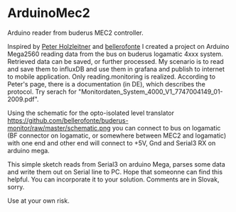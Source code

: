 # ArduinoMec2
Arduino reader from buderus MEC2 controller.

Inspired by <a href="https://holzleitner.com/el/buderus-monitor/index-en.html">Peter Holzleitner</a> and <a href="https://github.com/bellerofonte/buderus-monitor">bellerofonte</a> I created a project on Arduino Mega2560 reading data from the bus on buderus logamatic 4xxx system. Retrieved data can be saved, or further processed. My scenario is to read and save them to influxDB and use them in grafana and publish to internet to mobile application. Only reading.monitoring is realized.
According to Peter's page, there is a documentation (in DE), which describes the protocol. Try serach for "Monitordaten_System_4000_V1_7747004149_01-2009.pdf".

Using the schematic for the opto-isolated level translator https://github.com/bellerofonte/buderus-monitor/raw/master/schematic.png you can connect to bus on logamatic (BF connector on logamatic, or somewhere between MEC2 and logamatic) with one end and other end will connect to +5V, Gnd and Serial3 RX on arduino mega.

This simple sketch reads from Serial3 on arduino Mega, parses some data and write them out on Serial line to PC.
Hope that someonne can find this helpful. You can incorporate it to your solution. Comments are in Slovak, sorry.

Use at your own risk.
